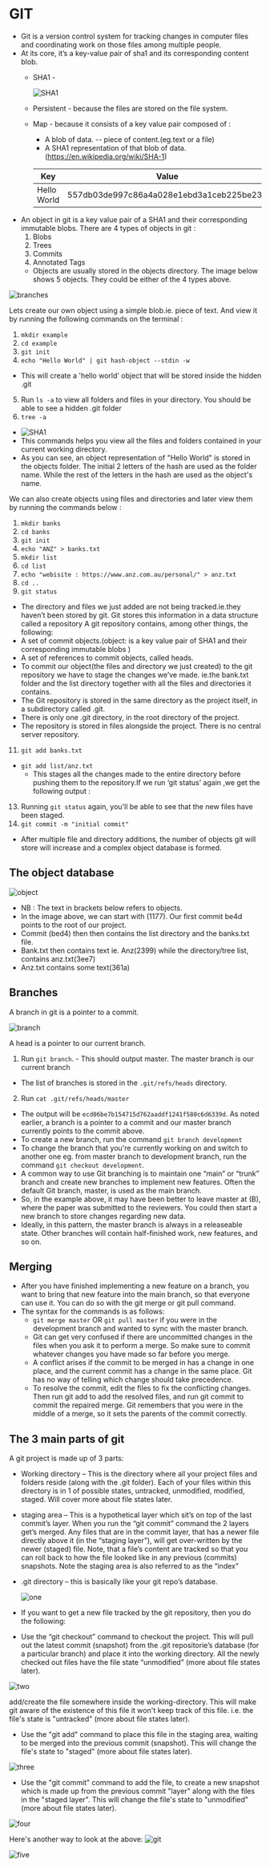 # GIT
- Git is a version control system for tracking changes in computer files and coordinating
work on those files among multiple people.
- At its core, it’s a key-value pair of sha1 and its corresponding content blob.
  - SHA1 - 
  
    ![SHA1](https://github.com/matindi/documentation/blob/master/sha1Photo.png)
  - Persistent - because the files are stored on the file system. 
  - Map - because it consists of a key value pair composed of : 
    - A blob of data. -- piece of content.(eg.text or a file)
    - A SHA1 representation of that blob of data.	(https://en.wikipedia.org/wiki/SHA-1)
    
    | Key         | Value                                    |
    |-------------|------------------------------------------|
    | Hello World | 557db03de997c86a4a028e1ebd3a1ceb225be238 |
 - An object in git is a key value pair of a SHA1 and their corresponding immutable blobs.
  There are 4 types of objects in git : 
    1. Blobs
    2. Trees
    3. Commits
    4. Annotated Tags
    - Objects are usually stored in the objects directory. The image below shows 5 objects. They could be either of the 4 types above.
    
![branches](https://github.com/matindi/documentation/blob/master/branch.png)

Lets create our own object using a simple blob.ie. piece of text. And view it by running the following commands on the terminal : 
1. `mkdir example` 
2. `cd example`
3. `git init`
4. `echo "Hello World" | git hash-object --stdin -w`
  - This will create a 'hello world' object that will be stored inside the hidden .git 
5. Run `ls -a` to view all folders and files in your directory. You should be able to see a hidden .git folder
6. `tree -a`
  - ![SHA1](https://github.com/matindi/documentation/blob/master/example1.png)
  - This commands helps you view all the files and folders contained in your current working directory.
  - As you can see, an object representation of "Hello World" is stored in the objects folder. The initial 2 letters of the hash are used as the folder name. While the rest of the letters in the hash are used as the object's name.
  
We can also create objects using files and directories and later view them by running the commands below :  
1. `mkdir banks`
2. `cd banks`
3. `git init`
4. `echo "ANZ" > banks.txt`
5. `mkdir list`
8. `cd list`
9. `echo "webisite : https://www.anz.com.au/personal/" > anz.txt`
10. `cd ..`
12. `git status`
 - The directory and files we just added are not being tracked.ie.they haven’t been stored by git. Git stores this information in a data structure called a repository
A git repository contains, among other things, the following:
 - A set of commit objects.(object: is a key value pair of SHA1 and their corresponding immutable blobs )
 - A set of references to commit objects, called heads.
 - To commit our object(the files and directory we just created) to the git repository we have to stage the changes we’ve made. ie.the bank.txt folder and the list directory together with all the files and directories it contains.
 - The Git repository is stored in the same directory as the project itself, in a subdirectory called .git. 
 - There is only one .git directory, in the root directory of the project.
 - The repository is stored in files alongside the project. There is no central server repository.
11. `git add banks.txt`
 - `git add list/anz.txt`
   - This stages all the changes made to the entire directory before pushing them to the repository.If we run ‘git status’ again ,we get the following output : 
13. Running `git status` again, you'll be able to see that the new files have been staged.
12. `git commit -m "initial commit"`  

 - After multiple file and directory additions, the number of objects git will store will increase and a complex object database is formed.
## The object database
![object](https://github.com/matindi/documentation/blob/master/banks.png)

 - NB : The text in brackets below refers to objects. 
 - In the image above, we can start with (1177). Our first commit be4d points to the root of our project. 
 - Commit (bed4) then then contains the list directory and the banks.txt file.
 - Bank.txt then contains text ie. Anz(2399) while the directory/tree list, contains anz.txt(3ee7)
 - Anz.txt contains some text(361a)

## Branches
A branch in git is a pointer to a commit.

![branch](https://github.com/matindi/documentation/blob/master/finalBranch1.png)

A head is a pointer to our current branch.
1. Run `git branch`. - This should output master. The master branch is our current branch
 - The list of branches is stored in the `.git/refs/heads` directory.
2. Run `cat .git/refs/heads/master `
 - The output will be `ecd06be7b154715d762aaddf1241f580c6d6339d`. As noted earlier, a branch is a pointer to a commit and our   master branch currently points to the commit above.
  - To create a new branch, run the command `git branch development`
  - To change the branch that you're currently working on and switch to another one eg. from master branch to development branch, run the command `git checkout development`.
   - A common way to use Git branching is to maintain one “main” or “trunk” branch and create new branches to implement new features. Often the default Git branch, master, is used as the main branch.
   - So, in the example above, it may have been better to leave master at (B), where the paper was submitted to the reviewers. You could then start a new branch to store changes regarding new data.
   - Ideally, in this pattern, the master branch is always in a releaseable state. Other branches will contain half-finished work, new features, and so on.
   
## Merging
 - After you have finished implementing a new feature on a branch, you want to bring that new feature into the main branch, so that everyone can use it. You can do so with the git merge or git pull command.
  - The syntax for the commands is as follows:
    - `git merge master` OR `git pull master` if you were in the development branch and wanted to sync with the master branch.
     -  Git can get very confused if there are uncommitted changes in the files when you ask it to perform a merge. So make sure to commit whatever changes you have made so far before you merge.
     - A conflict arises if the commit to be merged in has a change in one place, and the current commit has a change in the same place. Git has no way of telling which change should take precedence.
     - To resolve the commit, edit the files to fix the conflicting changes. Then run git add to add the resolved files, and run git commit to commit the repaired merge. Git remembers that you were in the middle of a merge, so it sets the parents of the commit correctly. 


## The 3 main parts of git
A git project is made up of 3 parts:

 - Working directory – This is the directory where all your project files and folders reside (along with the .git folder). Each of your files within this directory is in 1 of possible states, untracked, unmodified, modified, staged. Will cover more about file states later.
 - staging area – This is a hypothetical layer which sit’s on top of the last commit’s layer. When you run the “git commit” command the 2 layers get’s merged. Any files that are in the commit layer, that has a newer file directly above it (in the “staging layer”), will get over-written by the newer (staged) file. Note, that a file’s content are tracked so that you can roll back to how the file looked like in any previous (commits) snapshots. Note the staging area is also referred to as the “index”
 - .git directory – this is basically like your git repo’s database.
 
    ![one](https://github.com/matindi/documentation/blob/master/one.png)
    
    
 - If you want to get a new file tracked by the git repository, then you do the following:

 - Use the “git checkout” command to checkout the project. This will pull out the latest commit (snapshot) from the .git repositorie’s database (for a particular branch) and place it into the working directory. All the newly checked out files have the file state “unmodified” (more about file states later).
 
![two](https://github.com/matindi/documentation/blob/master/two.png)
    
add/create the file somewhere inside the working-directory. This will make git aware of the existence of this file it won't keep track of this file. i.e. the file's state is "untracked" (more about file states later).
- Use the "git add" command to place this file in the staging area, waiting to be merged into the previous commit (snapshot). This will change the file's state to "staged" (more about file states later).

![three](https://github.com/matindi/documentation/blob/master/three.png)
    
- Use the "git commit" command to add the file, to create a new snapshot which is made up from the previous commit "layer" along with the files in the "staged layer". This will change the file's state to "unmodified" (more about file states later).

![four](https://github.com/matindi/documentation/blob/master/four.png)
    
Here's another way to look at the above:
![git](https://codingbee.net/wp-content/uploads/2015/03/Ne1EPj7.png)

![five](https://github.com/matindi/documentation/blob/master/five.png)
